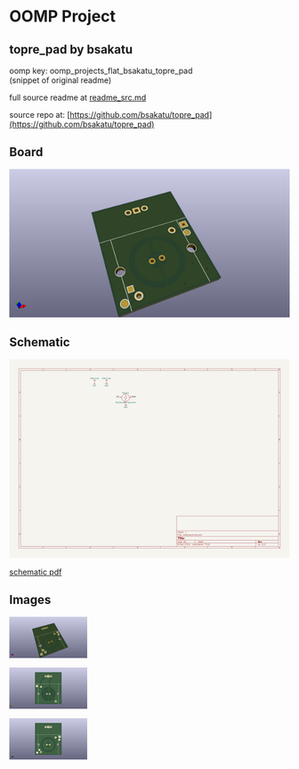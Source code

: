 # OOMP Project  
## topre_pad  by bsakatu  
  
oomp key: oomp_projects_flat_bsakatu_topre_pad  
(snippet of original readme)  
  
  
  full source readme at [readme_src.md](readme_src.md)  
  
source repo at: [https://github.com/bsakatu/topre_pad](https://github.com/bsakatu/topre_pad)  
## Board  
  
[![working_3d.png](working_3d_600.png)](working_3d.png)  
## Schematic  
  
[![working_schematic.png](working_schematic_600.png)](working_schematic.png)  
  
[schematic pdf](working_schematic.pdf)  
## Images  
  
[![working_3d.png](working_3d_140.png)](working_3d.png)  
  
[![working_3d_back.png](working_3d_back_140.png)](working_3d_back.png)  
  
[![working_3d_front.png](working_3d_front_140.png)](working_3d_front.png)  
